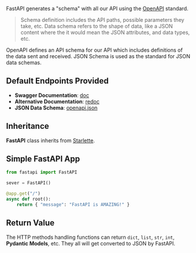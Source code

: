 FastAPI generates a "schema" with all our API using the [OpenAPI](https://github.com/OAI/OpenAPI-Specification) standard.
> Schema definition includes the API paths, possible parameters they take, etc.
> Data schema refers to the shape of data, like a JSON content where the it would mean the JSON attributes, and data types, etc.


OpenAPI defines an API schema for our API which includes definitions of the data sent and received. JSON Schema is used as the standard for JSON data schemas.


## Default Endpoints Provided

- **Swagger Documentation**: [doc](http://localhost:8000/docs)
- **Alternative Documentation**: [redoc](http://localhost:8000/redoc)
- **JSON Data Schema**: [openapi.json](http://localhost:8000/openapi.json)


## Inheritance

**FastAPI** class inherits from [Starlette](https://www.starlette.io).


## Simple FastAPI App

```python
from fastapi import FastAPI

sever = FastAPI()

@app.get("/")
async def root():
    return { "message": "FastAPI is AMAZING!" }
```


## Return Value

The HTTP methods handling functions can return `dict`, `list`, `str`, `int`, **Pydantic Models**, etc.
They all will get converted to JSON by FastAPI.
